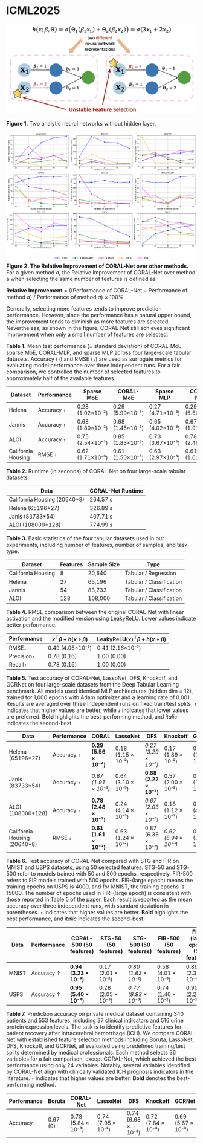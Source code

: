 # ICML2025

![Two analytic neural networks without hidden layer.](identifiability.png)

**Figure 1.** Two analytic neural networks without hidden layer.


![Relative Improvement.](relative_improvement.png)
**Figure 2. The Relative Improvement of CORAL-Net over other methods.**
For a given method *a*, the Relative Improvement of CORAL-Net over method a when selecting the same number of features is defined as

**Relative Improvement** = ((Performance of CORAL-Net − Performance of method *a*) / Performance of method *a*) × 100%


Generally, selecting more features tends to improve prediction performance. However, since the performance has a natural upper bound, the improvement tends to diminish as more features are selected. Nevertheless, as shown in the figure, CORAL-Net still achieves significant improvement when only a small number of features are selected.






**Table 1.** Mean test performance (± standard deviation) of CORAL-MoE, sparse MoE, CORAL-MLP, and sparse MLP across four large-scale tabular datasets. Accuracy (`↑`) and RMSE (`↓`) are used as surrogate metrics for evaluating model performance over three independent runs. For a fair comparison, we controlled the number of selected features to approximately half of the available features.

| Dataset             | Performance | Sparse MoE           | CORAL-MoE           | Sparse MLP           | CORAL-MLP           |
|---------------------|-------------|-----------------------|----------------------|-----------------------|---------------------|
| Helena              | Accuracy `↑`  | 0.28 (1.02×10⁻³)      | 0.29 (5.99×10⁻⁴)     | 0.27 (4.71×10⁻³)      | 0.29 (5.56×10⁻⁴)    |
| Jannis              | Accuracy `↑`  | 0.68 (1.80×10⁻³)      | 0.68 (1.45×10⁻³)     | 0.65 (4.02×10⁻³)      | 0.67 (1.91×10⁻³)    |
| ALOI                | Accuracy `↑`  | 0.75 (2.54×10⁻³)      | 0.85 (1.83×10⁻³)     | 0.73 (3.67×10⁻³)      | 0.78 (2.48×10⁻³)    |
| California Housing  | RMSE `↓`      | 0.62 (1.71×10⁻³)      | 0.61 (1.50×10⁻³)     | 0.63 (2.97×10⁻³)      | 0.61 (1.61×10⁻³)    |


**Table 2.** Runtime (in seconds) of CORAL-Net on four large-scale tabular datasets.

| Data                        | CORAL-Net Runtime |
|-----------------------------|-------------------|
| California Housing (20640*8) | 264.57 s          |
| Helena (65196*27)           | 326.89 s          |
| Janis (83733*54)            | 407.71 s          |
| ALOI (108000*128)           | 774.99 s          |

**Table 3.** Basic statistics of the four tabular datasets used in our experiments, including number of features, number of samples, and task type.

| Dataset            | Features | Sample Size | Type                     |
|--------------------|----------|-------------|--------------------------|
| California Housing | 8        | 20,640      | Tabular / Regression     |
| Helena             | 27       | 65,196      | Tabular / Classification |
| Jannis             | 54       | 83,733      | Tabular / Classification |
| ALOI               | 128      | 108,000     | Tabular / Classification |

**Table 4.** RMSE comparison between the original CORAL-Net with linear activation and the modified version using LeakyReLU. Lower values indicate better performance.

|Performance|$x^\top \beta + h(x \circ \beta)$|$\text{LeakyReLU(x)}^\top \beta + h(x \circ \beta)$|
|--|--|--|
|RMSE`↓`|0.49 (4.06×10⁻³)|0.41 (2.16×10⁻³)|
|Precision`↑`|0.78 (0.16)|1.00 (0.00)|
|Recall`↑`|0.78 (0.16)|1.00 (0.00)|

**Table 5.** Test accuracy of CORAL-Net, LassoNet, DFS, Knockoff, and GCRNet on four large-scale datasets from the Deep Tabular Learning benchmark. All models used identical MLP architectures (hidden dim = 12), trained for 1,000 epochs with Adam optimizer and a learning rate of 0.001. Results are averaged over three independent runs on fixed train/test splits. `↑` indicates that higher values are better, while `↓` indicates that lower values are preferred. **Bold** highlights the best-performing method, and _italic_ indicates the second-best.

| Data | Performance | CORAL               | LassoNet            | DFS                 | Knockoff            | GCRNet              |
|------|-------------|---------------------|---------------------|---------------------|---------------------|---------------------|
| Helena (65196*27)   | Accuracy  `↑`      | **0.29 (5.56 × 10⁻⁴)**  | 0.18 (1.15 × 10⁻²)  | *0.27 (3.29 × 10⁻³)*  | 0.17 (1.89 × 10⁻²)  | 0.15 (1.41 × 10⁻³)  |
| Janis (83733*54)   | Accuracy     `↑`    | *0.67 (1.91 × 10⁻³)*  | 0.64 (3.10 × 10⁻³)  | **0.68 (2.22 × 10⁻³)**  | 0.57 (2.00 × 10⁻²)  | 0.34 (1.77 × 10⁻³)  |
| ALOI (108000*128) | Accuracy      `↑`   | **0.78 (2.48 × 10⁻³)**  | 0.24 (4.14 × 10⁻³)  | *0.67 (2.03 × 10⁻³)*  | 0.18 (1.12 × 10⁻²)  | 0.24 (4.98 × 10⁻³)  |
| California Housing (20640*8)   | RMSE  `↓`      | **0.61 (1.61 × 10⁻³)**  | 0.63 (1.24 × 10⁻²)  | 0.87 (6.38 × 10⁻²)  | *0.62 (8.94 × 10⁻³)*  | 0.65 (1.48 × 10⁻²)  |


**Table 6.** Test accuracy of CORAL-Net compared with STG and FIR on MNIST and USPS datasets, using 50 selected features. STG-50 and STG-500 refer to models trained with 50 and 500 epochs, respectively. FIR-500 refers to FIR models trained with 500 epochs. FIR-(large epoch) means the training epochs on USPS is 4000, and for MNIST, the training epochs is 15000. The number of epochs used in FIR-(large epoch) is consistent with those reported in Table 5 of the paper.  Each result is reported as the mean accuracy over three independent runs, with standard deviation in parentheses. `↑` indicates that higher values are better. **Bold** highlights the best performance, and _italic_ indicates the second-best.

| Data  | Performance | CORAL-500 (50 features) | STG-50 (50 features) | STG-500 (50 features) | FIR-500 (50 features) | FIR-(large epoch) (50 features) |
|-------|-------------|--------------------------|------------------------|-------------------------|------------------------|---------------------------|
| MNIST | Accuracy ↑   | **0.94 (3.23 × 10⁻³)**   | 0.17 (2.01 × 10⁻²)     | _0.80 (1.63 × 10⁻²)_    | 0.58 (4.01 × 10⁻³)     | 0.86 (2.35 × 10⁻³)        |
| USPS  | Accuracy ↑   | **0.95 (5.40 × 10⁻⁴)**   | 0.28 (2.05 × 10⁻³)     | _0.77 (8.93 × 10⁻³)_    | 0.74 (1.40 × 10⁻²)     | 0.90 (2.23 × 10⁻²)        |

**Table 7.** Prediction accuracy on private medical dataset containing 340 patients and 553 features, including 37 clinical indicators and 516 urine protein expression levels. The task is to identify predictive features for patient recovery after intracerebral hemorrhage (ICH). We compare CORAL-Net with established feature selection methods including Boruta, LassoNet, DFS, Knockoff, and GCRNet, all evaluated using predefined training/test splits determined by medical professionals. Each method selects 36 variables for a fair comparison, except CORAL-Net, which achieved the best performance using only 24 variables. Notably, several variables identified by CORAL-Net align with clinically validated ICH prognosis indicators in the literature. `↑` indicates that higher values are better. **Bold** denotes the best-performing method.

| Performance | Boruta | CORAL-Net | LassoNet | DFS   | Knockoff | GCRNet |
|-------------|--------|-----------|----------|-------|----------|--------|
| Accuracy    | 0.67 (0) | 0.78 (5.84 × 10⁻³) | 0.74 (7.95 × 10⁻²) | 0.74 (6.68 × 10⁻³) | 0.72 (7.84 × 10⁻³) | 0.69 (5.67 × 10⁻³) |


